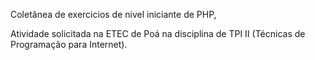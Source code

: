 Coletânea de exercicios de nivel iniciante de PHP,

Atividade solicitada na ETEC de Poá na disciplina de TPI II (Técnicas de Programação para Internet).
